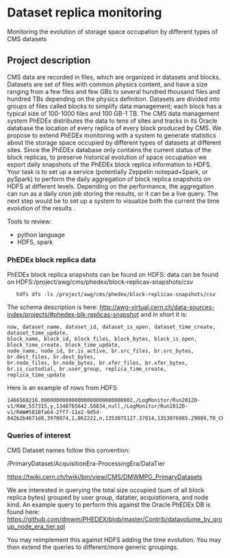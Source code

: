 # Dataset replica monitoring
Monitoring the evolution of storage space occupation by different types of CMS datasets

## Project description
CMS data are recorded in files, which are organized in datasets and blocks.
Datasets are set of files with common physics content, and have a size ranging from 
a few files and few GBs to several hundred thousand files and hundred TBs depending on the 
physics definition. Datasets are divided into groups of files called blocks to simplify data management;
each block has a typical size of 100-1000 files and 100 GB-1 TB.
The CMS data management system PhEDEx distributes the data to tens of sites and tracks in its Oracle database
the location of every replica of every block produced by CMS.
We propose to extend PhEDEx monitoring with a system to generate statistics about the storage space occupied by different types of datasets at different sites.
Since the PhEDEx database only contains the current status of the block replicas, to preserve historical evolution of space occupation we export daily snapshots
of the PhEDEx block replica information to HDFS.
Your task is to set up a service (potentially Zeppelin notepad+Spark, or pySpark) to perform the daily aggregation of block replica snapshots on HDFS at different levels.
Depending on the performance, the aggregation can run as a daily cron job storing the results, or it can be a live query.
The next step would be to set up a system to visualize both the current the time evolution of the results .

Tools to review:
- python language
- HDFS, spark

### PhEDEx block replica data
PhEDEx block replica snapshots can be found on HDFS: data can be found on HDFS:/project/awg/cms/phedex/block-replicas-snapshots/csv
```
   hdfs dfs -ls /project/awg/cms/phedex/block-replicas-snapshots/csv
```
The schema description is here:
http://awg-virtual.cern.ch/data-sources-index/projects/#phedex-blk-replicas-snapshot
and in short it is:

```
now, dataset_name, dataset_id, dataset_is_open, dataset_time_create, dataset_time_update,
block_name, block_id, block_files, block_bytes, block_is_open, block_time_create, block_time_update,
node_name, node_id, br.is_active, br.src_files, br.src_bytes, br.dest_files, br.dest_bytes,
br.node_files, br.node_bytes, br.xfer_files, br.xfer_bytes, br.is_custodial, br.user_group, replica_time_create, replica_time_update
```

Here is an example of rows from HDFS
```
1466560216.000000000000000000000000000002,/LogMonitor/Run2012D-v1/RAW,557315,y,1348765642.50834,null,/LogMonitor/Run2012D-v1/RAW#5810fa64-2ff7-11e2-9d5d-842b2b4671d8,3970074,1,862222,n,1353075127.37014,1353076085.29089,T0_CH_CERN_MSS,2,n,0,0,1,862222,1,862222,0,0,y,18,1353075127,1353336461.59835
```

### Queries of interest

CMS Dataset names follow this convention:

/PrimaryDataset/AcquisitionEra-ProcessingEra/DataTier

https://twiki.cern.ch/twiki/bin/view/CMS/DMWMPG_PrimaryDatasets

We are interested in querying the total size occupied (sum of all block replica bytes) grouped by user group, datatier, acquistionera, and node kind.
An example query to perform this against the Oracle PhEDEx DB is found here:
https://github.com/dmwm/PHEDEX/blob/master/Contrib/datavolume_by_group_node_era_tier.sql

You may reimplement this against HDFS adding the time evolution.
You may then extend the queries to different/more generic groupings.
